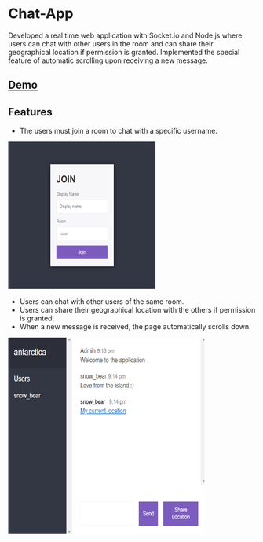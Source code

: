 # Chat-App
Developed a real time web application with Socket.io and Node.js where users can chat with other users in the room and can share their geographical location if permission is granted. Implemented  the special feature of automatic scrolling upon receiving a new message.

## [Demo](https://ankita-chatapp.herokuapp.com/)

## Features
- The users must join a room to chat with a specific username.

 <img src="https://github.com/Ankitabit3496/Chat-App/blob/main/Images/Image_1.png" width="300" height="300">
 
- Users can chat with other users of the same room.
- Users can share their geographical location with the others if permission is granted.
- When a new message is received, the page automatically scrolls down.

<img src="https://github.com/Ankitabit3496/Chat-App/blob/main/Images/Image_2.png" width="400" height="400">
